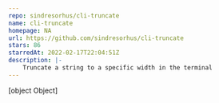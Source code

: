 ```yaml
---
repo: sindresorhus/cli-truncate
name: cli-truncate
homepage: NA
url: https://github.com/sindresorhus/cli-truncate
stars: 86
starredAt: 2022-02-17T22:04:51Z
description: |-
    Truncate a string to a specific width in the terminal
---
```


[object Object]

